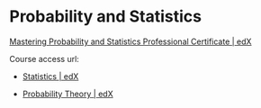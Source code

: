 # Probability and Statistics

[Mastering Probability and Statistics Professional Certificate | edX](https://www.edx.org/certificates/professional-certificate/delftx-mastering-probability-and-statistics?webview=false&campaign=Mastering+Probability+and+Statistics&source=edx&product_category=professional-certificate&placement_url=https%3A%2F%2Fwww.edx.org%2Fschool%2Fdelftx)

Course access url:

- [Statistics | edX](https://learning.edx.org/course/course-v1:DelftX+MMFESx+2T2023/home)

- [Probability Theory | edX](https://learning.edx.org/course/course-v1:DelftX+MMFEPx+2T2023/home)

